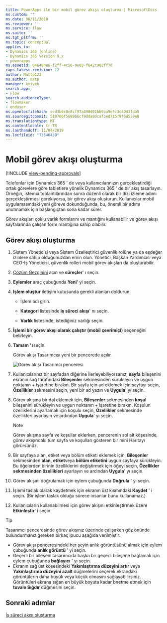 ```yaml
---
title: PowerApps ile bir mobil görev akışı oluşturma | MicrosoftDocs
ms.custom: ''
ms.date: 06/11/2018
ms.reviewer: ''
ms.service: flow
ms.suite: ''
ms.tgt_pltfrm: ''
ms.topic: conceptual
applies_to:
- Dynamics 365 (online)
- Dynamics 365 Version 9.x
- powerapps
ms.assetid: 046480e6-f2ff-4c56-9e03-f642c982ff7d
caps.latest.revision: 12
author: Mattp123
ms.author: matp
manager: kvivek
search.app:
- Flow
search.audienceType:
- flowmaker
- enduser
ms.openlocfilehash: ccd3b6c0e8cf97a490d01bb9ba5e5c3c4043fda5
ms.sourcegitcommit: 510706f5699b6cf9dda9dcafbed715f9f6d559e8
ms.translationtype: MT
ms.contentlocale: tr-TR
ms.lasthandoff: 11/04/2019
ms.locfileid: "73546439"
---
```

# <a name="create-a-mobile-task-flow"></a>Mobil görev akışı oluşturma
[!INCLUDE [view-pending-approvals](includes/cc-rebrand.md)]

Telefonlar için Dynamics 365 ' de veya kullanıcılarınızın gerçekleştirdiği ortak görevlere göre tabletlere yönelik Dynamics 365 ' de bir akış tasarlayın. Örneğin, istemci toplantılarından sonra düzenli olarak bir dizi izleme adımı gerçekleştirmesi gerekiyorsa, bir görev akışı oluşturun. Kullanıcılar mobil uygulamasındaki yeni göreve dokunduğunda, bu, önemli bir adımı unutmamak için başlangıçtan sona kadar sürer.  
  
 Görev akışları çoklu varlık formlarını ve mantığını kullanabilir ve görev akışı sayfalarında çalışan form mantığına sahip olabilir.  
  
## <a name="create-a-task-flow"></a>Görev akışı oluşturma
  
1. Sistem Yöneticisi veya Sistem Özelleştirici güvenlik rolüne ya da eşdeğer izinlere sahip olduğunuzdan emin olun. Yönetici, Başkan Yardımcısı veya CEO-Iş Yöneticisi, güvenlik rolleri mobil görev akışları da oluşturabilir. 
  
2. [Çözüm Gezginini](/powerapps/maker/model-driven-apps/advanced-navigation#solution-explorer) açın ve **süreçler**' ı seçin.  
  
3.  **Eylemler** araç çubuğunda **Yeni**' yi seçin.  
  
4.  **Işlem oluştur** iletişim kutusunda gerekli alanları doldurun:  
  
    -   İşlem adı girin.  
  
    -   **Kategori** listesinde **iş süreci akışı**' nı seçin.  
  
    -   **Varlık** listesinde, istediğiniz varlığı seçin.  
  
5.  **İşlemi bir görev akışı olarak çalıştır (mobil çevrimiçi)** seçeneğini belirleyin.  
  
6.  **Tamam ' ı**seçin.
  
     Görev akışı Tasarımcısı yeni bir pencerede açılır.  
  
     ![Görev akışı Tasarımcı penceresi](media/task-flow-designer-window.png "Görev akışı Tasarımcı penceresi") 
  
7.  Kullanıcılarınız bir sayfadan diğerine İlerleyebiliyorsanız, **sayfa** bileşenini ekranın sağ tarafındaki **Bileşenler** sekmesinden sürükleyin ve uygun noktanın + işaretine bırakın. Bir sayfa için ad eklemek için sayfayı seçin, **Özellikler** sekmesini seçin, yeni bir ad yazın ve **Uygula**' yı seçin.  
  
8.  Görev akışına bir dal eklemek için, **Bileşenler** sekmesinden **koşul** bileşenini sürükleyin ve uygun noktanın + işaretine bırakın. Koşulun özelliklerini ayarlamak için koşulu seçin, **Özellikler** sekmesinde özellikleri ayarlayın ve ardından **Uygula**' yı seçin.  
  
    > [!NOTE]
    >  Görev akışına sayfa ve koşullar eklerken, pencerenin sol alt köşesinde, görev akışındaki tüm sayfa ve koşulları gösteren bir mini Haritayı görürsünüz.  
  
9. Bir sayfaya alan, etiket veya bölüm etiketi eklemek için, **Bileşenler** sekmesinden **alan**, **etiket**veya **bölüm etiketini** uygun sayfaya sürükleyin. Bu öğelerden birinin özelliklerini değiştirmek için öğeyi seçin, **Özellikler sekmesinden özellikleri** ayarlayın ve ardından **Uygula**' yı seçin.  
  
10. Görev akışını doğrulamak için eylem çubuğunda **Doğrula** ' yı seçin.  
  
11. İşlemi taslak olarak kaydetmek için ekranın üst kısmındaki **Kaydet** ' i seçin. (Bir işlem taslak olduğu sürece insanlar bunu kullanamaz.)  
  
12. Kullanıcıların kullanabilmesi için görev akışını etkinleştirmek üzere **Etkinleştir**' i seçin.  
  
> [!TIP]
>  Tasarımcı penceresinde görev akışınız üzerinde çalışırken göz önünde bulundurmanız gereken birkaç ipucu aşağıda verilmiştir:  
>   
> -  Görev akışı penceresindeki her şeyin anlık görüntüsünü almak için eylem çubuğunda **anlık görüntü** ' yi seçin.  
> -  Geçerli bir bileşeni tasarımcıda başka bir geçerli bileşene bağlamak için eylem çubuğunda **bağlayıcı** ' yı seçin.  
> -  Ekranın sağ üst köşesindeki **Yakınlaştırma düzeyini artır** veya **Yakınlaştırma düzeyini azalt** düğmelerini seçerek ekrandaki görüntülerin daha büyük veya küçük olmasını sağlayabilirsiniz. Görüntüleri ekrana sığan en büyük boyuta kadar bnetme etmek için **tuvale Sığdır** düğmesini seçin.  
  
## <a name="next-steps"></a>Sonraki adımlar  
 [İş süreci akışı oluşturma](create-business-process-flow.md)   


